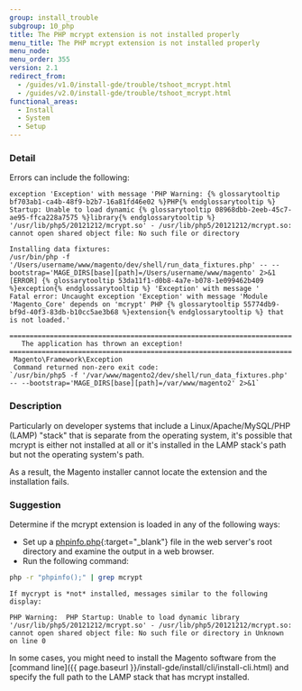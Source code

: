 ```yaml
---
group: install_trouble
subgroup: 10_php
title: The PHP mcrypt extension is not installed properly
menu_title: The PHP mcrypt extension is not installed properly
menu_node:
menu_order: 355
version: 2.1
redirect_from:
  - /guides/v1.0/install-gde/trouble/tshoot_mcrypt.html
  - /guides/v2.0/install-gde/trouble/tshoot_mcrypt.html
functional_areas:
  - Install
  - System
  - Setup
---
```


### Detail

Errors can include the following:

```terminal
exception 'Exception' with message 'PHP Warning: {% glossarytooltip bf703ab1-ca4b-48f9-b2b7-16a81fd46e02 %}PHP{% endglossarytooltip %} Startup: Unable to load dynamic {% glossarytooltip 08968dbb-2eeb-45c7-ae95-ffca228a7575 %}library{% endglossarytooltip %} '/usr/lib/php5/20121212/mcrypt.so' - /usr/lib/php5/20121212/mcrypt.so: cannot open shared object file: No such file or directory
```

```terminal
Installing data fixtures:
/usr/bin/php -f '/Users/username/www/magento/dev/shell/run_data_fixtures.php' -- --bootstrap='MAGE_DIRS[base][path]=/Users/username/www/magento' 2>&1
[ERROR] {% glossarytooltip 53da11f1-d0b8-4a7e-b078-1e099462b409 %}exception{% endglossarytooltip %} 'Exception' with message '
Fatal error: Uncaught exception 'Exception' with message 'Module 'Magento_Core' depends on 'mcrypt' PHP {% glossarytooltip 55774db9-bf9d-40f3-83db-b10cc5ae3b68 %}extension{% endglossarytooltip %} that is not loaded.'
```
```terminal
======================================================================
   The application has thrown an exception!
======================================================================
 Magento\Framework\Exception
 Command returned non-zero exit code:
`/usr/bin/php5 -f '/var/www/magento2/dev/shell/run_data_fixtures.php' -- --bootstrap='MAGE_DIRS[base][path]=/var/www/magento2' 2>&1`
```

### Description

Particularly on developer systems that include a Linux/Apache/MySQL/PHP (LAMP) "stack" that is separate from the operating system, it's possible that mcrypt is either not installed at all or it's installed in the LAMP stack's path but not the operating system's path.

As a result, the Magento installer cannot locate the extension and the installation fails.

### Suggestion

Determine if the mcrypt extension is loaded in any of the following ways:

*	Set up a [phpinfo.php](http://kb.mediatemple.net/questions/764/How+can+I+create+a+phpinfo.php+page%3F#gs){:target="_blank"} file in the web server's root directory and examine the output in a web browser.
*	Run the following command:

  ```bash
  php -r "phpinfo();" | grep mcrypt
  ```

	If mycrypt is *not* installed, messages similar to the following display:

  ```terminal
  PHP Warning:  PHP Startup: Unable to load dynamic library '/usr/lib/php5/20121212/mcrypt.so' - /usr/lib/php5/20121212/mcrypt.so: cannot open shared object file: No such file or directory in Unknown on line 0
  ```

In some cases, you might need to install the Magento software from the [command line]({{ page.baseurl }}/install-gde/install/cli/install-cli.html) and specify the full path to the LAMP stack that has mcrypt installed.
